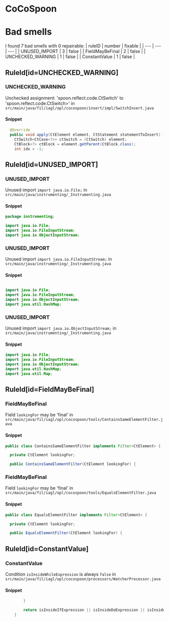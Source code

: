 # CoCoSpoon 
 
# Bad smells
I found 7 bad smells with 0 repairable:
| ruleID | number | fixable |
| --- | --- | --- |
| UNUSED_IMPORT | 3 | false |
| FieldMayBeFinal | 2 | false |
| UNCHECKED_WARNING | 1 | false |
| ConstantValue | 1 | false |
## RuleId[id=UNCHECKED_WARNING]
### UNCHECKED_WARNING
Unchecked assignment: 'spoon.reflect.code.CtSwitch' to 'spoon.reflect.code.CtSwitch\>'
in `src/main/java/fil/iagl/opl/cocospoon/insert/impl/SwitchInsert.java`
#### Snippet
```java
  @Override
  public void apply(CtElement element, CtStatement statementToInsert) {
    CtSwitch<CtCase<?>> ctSwitch = (CtSwitch) element;
    CtBlock<?> ctBlock = element.getParent(CtBlock.class);
    int idx = -1;
```

## RuleId[id=UNUSED_IMPORT]
### UNUSED_IMPORT
Unused import `import java.io.File;`
in `src/main/java/instrumenting/_Instrumenting.java`
#### Snippet
```java
package instrumenting;

import java.io.File;
import java.io.FileInputStream;
import java.io.ObjectInputStream;
```

### UNUSED_IMPORT
Unused import `import java.io.FileInputStream;`
in `src/main/java/instrumenting/_Instrumenting.java`
#### Snippet
```java

import java.io.File;
import java.io.FileInputStream;
import java.io.ObjectInputStream;
import java.util.HashMap;
```

### UNUSED_IMPORT
Unused import `import java.io.ObjectInputStream;`
in `src/main/java/instrumenting/_Instrumenting.java`
#### Snippet
```java
import java.io.File;
import java.io.FileInputStream;
import java.io.ObjectInputStream;
import java.util.HashMap;
import java.util.Map;
```

## RuleId[id=FieldMayBeFinal]
### FieldMayBeFinal
Field `lookingFor` may be 'final'
in `src/main/java/fil/iagl/opl/cocospoon/tools/ContainsSameElementFilter.java`
#### Snippet
```java
public class ContainsSameElementFilter implements Filter<CtElement> {

  private CtElement lookingFor;

  public ContainsSameElementFilter(CtElement lookingFor) {
```

### FieldMayBeFinal
Field `lookingFor` may be 'final'
in `src/main/java/fil/iagl/opl/cocospoon/tools/EqualsElementFilter.java`
#### Snippet
```java
public class EqualsElementFilter implements Filter<CtElement> {

  private CtElement lookingFor;

  public EqualsElementFilter(CtElement lookingFor) {
```

## RuleId[id=ConstantValue]
### ConstantValue
Condition `isInsideWhileExpression` is always `false`
in `src/main/java/fil/iagl/opl/cocospoon/processors/WatcherProcessor.java`
#### Snippet
```java
		}

		return isInsideIfExpression || isInsideDoExpression || isInsideForExpression || isInsideForInit || isInsideForUpdate || isInsideSwitchInit || isInsideWhileExpression;
	}

```

